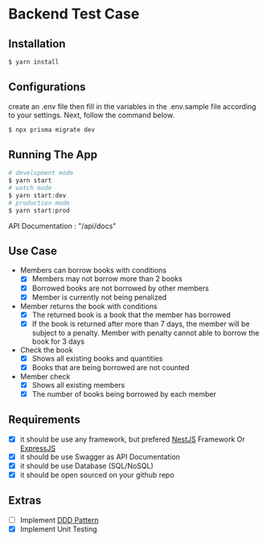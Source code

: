 # Backend Test Case

## Installation

```bash
$ yarn install
```

## Configurations
create an .env file then fill in the variables in the .env.sample file according to your settings. Next, follow the command below.
```bash
$ npx prisma migrate dev
```

## Running The App
```bash
# development mode
$ yarn start
# watch mode
$ yarn start:dev
# production mode
$ yarn start:prod
```
API Documentation : "/api/docs"

## Use Case

- Members can borrow books with conditions
    - [x]  Members may not borrow more than 2 books
    - [x]  Borrowed books are not borrowed by other members
    - [x]  Member is currently not being penalized
- Member returns the book with conditions
    - [x]  The returned book is a book that the member has borrowed
    - [x]  If the book is returned after more than 7 days, the member will be subject to a penalty. Member with penalty cannot able to borrow the book for 3 days
- Check the book
    - [x]  Shows all existing books and quantities
    - [x]  Books that are being borrowed are not counted
- Member check
    - [x]  Shows all existing members
    - [x]  The number of books being borrowed by each member

## Requirements

- [x]  it should be use any framework, but prefered [NestJS](https://nestjs.com/) Framework Or [ExpressJS](https://expressjs.com/)
- [x]  it should be use Swagger as API Documentation
- [x]  it should be use Database (SQL/NoSQL)
- [x]  it should be open sourced on your github repo

## Extras

- [ ]  Implement [DDD Pattern]([https://khalilstemmler.com/articles/categories/domain-driven-design/](https://khalilstemmler.com/articles/categories/domain-driven-design/))
- [x]  Implement Unit Testing